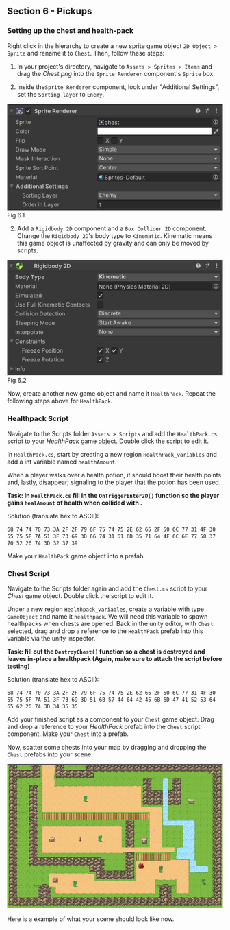## Section 6 - Pickups

### Setting up the chest and health-pack
Right click in the hierarchy to create a new sprite game object `2D Object > Sprite` and rename it to `Chest`. Then, follow these steps: 

1. In your project's directory, navigate to `Assets > Sprites > Items` and drag the *Chest.png* into the `Sprite Renderer` component's `Sprite` box.

2. Inside the`Sprite Renderer` component, look under "Additional Settings", set the `Sorting layer` to `Enemy`.

![](./images/fig6.1.png) Fig 6.1

2. Add a `Rigidbody 2D` component and a `Box Collider 2D` component. Change the `Rigidbody 2D`'s body type to `Kinematic`. Kinematic means this game object is unaffected by gravity and can only be moved by scripts.

![](./images/fig6.2.png) Fig 6.2

Now, create another new game object and name it `HealthPack`. Repeat the following steps above for `HealthPack`.

### Healthpack Script

Navigate to the Scripts folder `Assets > Scripts` and add the `HealthPack.cs` script to your *HealthPack* game object. Double click the script to edit it. 

In `HealthPack.cs`, start by creating a new region `HealthPack_variables` and add a int variable named `healthAmount`.

When a player walks over a health potion, it should boost their health points and, lastly, disappear; signaling to the player that the potion has been used. 

**Task: In `HealthPack.cs` fill in the `OnTriggerEnter2D()` function so the player gains `healAmount` of health when collided with .**

Solution (translate hex to ASCII):
```
68 74 74 70 73 3A 2F 2F 79 6F 75 74 75 2E 62 65 2F 50 6C 77 31 4F 30 55 75 5F 7A 51 3F 73 69 3D 66 74 31 61 6D 35 71 64 4F 6C 6E 77 58 37 70 52 26 74 3D 32 37 39
```

Make your `HealthPack` game object into a prefab.

### Chest Script

Navigate to the Scripts folder again and add the `Chest.cs` script to your *Chest* game object. Double click the script to edit it.

Under a new region `Healthpack_variables`, create a variable with type `GameObject` and name it `healthpack`. We will need this variable to spawn healthpacks when chests are opened. Back in the unity editor, with `Chest` selected, drag and drop a reference to the `HealthPack` prefab into this variable via the unity inspector.

**Task: fill out the `DestroyChest()` function so a chest is destroyed and leaves in-place a healthpack (Again, make sure to attach the script before testing)** 

Solution (translate hex to ASCII):
```
68 74 74 70 73 3A 2F 2F 79 6F 75 74 75 2E 62 65 2F 50 6C 77 31 4F 30 55 75 5F 7A 51 3F 73 69 3D 51 6B 57 44 64 42 45 6B 6D 47 41 52 53 64 65 62 26 74 3D 34 35 35
```

Add your finished script as a component to your `Chest` game object. Drag and drop a reference to your *HealthPack* prefab into the `Chest` script component.
Make your `Chest` into a prefab. 

Now, scatter some chests into your map by dragging and dropping the `Chest` prefabs into your scene.

![](./images/fig6.3.png) 

Here is a example of what your scene should look like now.
